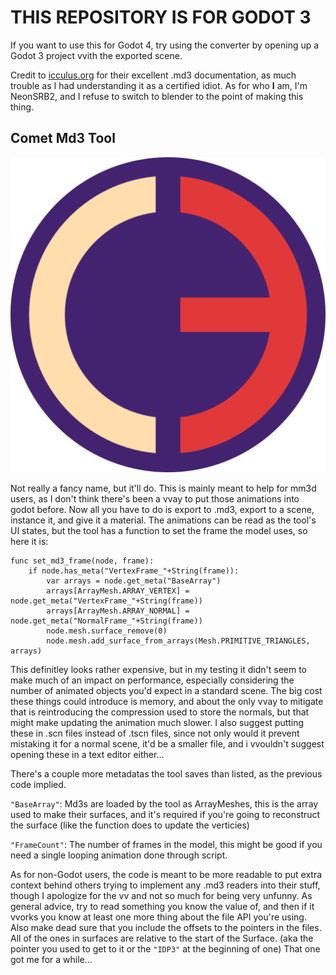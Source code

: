 # **THIS REPOSITORY IS FOR GODOT 3**
If you want to use this for Godot 4, try using the converter by opening up a Godot 3 project vvith the exported scene.


Credit to [icculus.org](https://icculus.org/homepages/phaethon/q3a/formats/md3format.html#Surface) for their excellent .md3 documentation, as much trouble as I had understanding it as a certified idiot.
As for who __I__ am, I'm NeonSRB2, and I refuse to switch to blender to the point of making this thing.


## Comet Md3 Tool
![look mom its a sonis and knuckle reference](https://raw.githubusercontent.com/NeonSRB2/CometMd3Tool/main/icon.png)


Not really a fancy name, but it'll do.
This is mainly meant to help for mm3d users, as I don't think there's been a vvay to put those animations into godot before. Now all you have to do is export to .md3, export to a scene, instance it, and give it a material.
The animations can be read as the tool's UI states, but the tool has a function to set the frame the model uses, so here it is:
```
func set_md3_frame(node, frame):
	if node.has_meta("VertexFrame_"+String(frame)):
		var arrays = node.get_meta("BaseArray")
		arrays[ArrayMesh.ARRAY_VERTEX] = node.get_meta("VertexFrame_"+String(frame))
		arrays[ArrayMesh.ARRAY_NORMAL] = node.get_meta("NormalFrame_"+String(frame))
		node.mesh.surface_remove(0)
		node.mesh.add_surface_from_arrays(Mesh.PRIMITIVE_TRIANGLES, arrays)
```
This definitley looks rather expensive, but in my testing it didn't seem to make much of an impact on performance, especially considering the number of animated objects you'd expect in a standard scene.
The big cost these things could introduce is memory, and about the only vvay to mitigate that is reintroducing the compression used to store the normals, but that might make updating the animation much slower.
I also suggest putting these in .scn files instead of .tscn files, since not only would it prevent mistaking it for a normal scene, it'd be a smaller file, and i vvouldn't suggest opening these in a text editor either...


There's a couple more metadatas the tool saves than listed, as the previous code implied.

`"BaseArray"`: Md3s are loaded by the tool as ArrayMeshes, this is the array used to make their surfaces, and it's required if you're going to reconstruct the surface (like the function does to update the verticies)

`"FrameCount"`: The number of frames in the model, this might be good if you need a single looping animation done through script.


As for non-Godot users, the code is meant to be more readable to put extra context behind others trying to implement any .md3 readers into their stuff, though I apologize for the vv and not so much for being very unfunny.
As general advice, try to read something you know the value of, and then if it vvorks you know at least one more thing about the file API you're using.
Also make dead sure that you include the offsets to the pointers in the files. All of the ones in surfaces are relative to the start of the Surface. (aka the pointer you used to get to it or the `"IDP3"` at the beginning of one) That one got me for a while...
